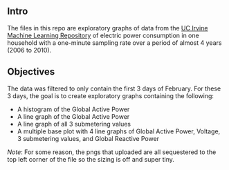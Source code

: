 ## Intro

The files in this repo are exploratory graphs of data from the <a href="http://archive.ics.uci.edu/ml/">UC Irvine Machine
Learning Repository</a> of electric power consumption in one household with a one-minute sampling rate over a period of almost 4 years (2006 to 2010).

## Objectives

The data was filtered to only contain the first 3 days of February. For these 3 days, the goal is to create exploratory graphs containing the following:
* A histogram of the Global Active Power 
* A line graph of the Global Active Power 
* A line graph of all 3 submetering values 
* A multiple base plot with 4 line graphs of Global Active Power, Voltage, 3 submetering values, and Global Reactive Power

*Note*: For some reason, the pngs that uploaded are all sequestered to the top left corner of the file so the sizing is off and super tiny.




